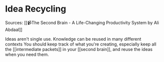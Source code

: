 # Idea Recycling
Sources: [[📹The Second Brain - A Life-Changing Productivity System by Ali Abdaal]]

Ideas aren't single use. Knowledge can be reused in many different contexts You should keep track of what you're creating, especially keep all the [[intermediate packets]] in your [[second brain]], and reuse the ideas when you need them.